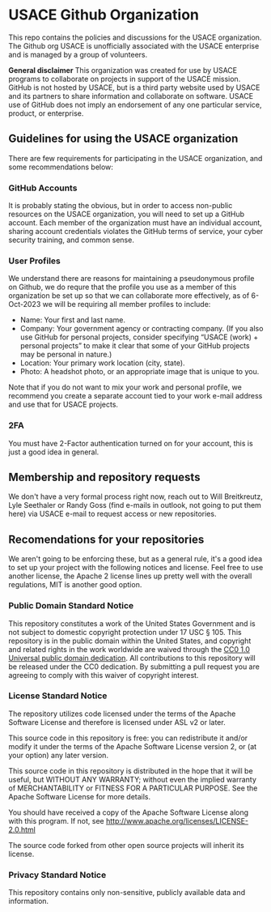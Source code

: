 # USACE Github Organization
This repo contains the policies and discussions for the USACE organization.  The Github org USACE is unofficially associated with the USACE enterprise and is managed by a group of volunteers.  

**General disclaimer** This organization was created for use by USACE programs to collaborate on projects in support of the USACE mission. GitHub is not hosted by USACE, but is a third party website used by USACE and its partners to share information and collaborate on software. USACE use of GitHub does not imply an endorsement of any one particular service, product, or enterprise.

## Guidelines for using the USACE organization
There are few requirements for participating in the USACE organization, and some recommendations below:

### GitHub Accounts
It is probably stating the obvious, but in order to access non-public resources on the USACE organization, you will need to set up a GitHub account. Each member of the organization must have an individual account, sharing account credentials violates the GitHub terms of service, your cyber security training, and common sense.

### User Profiles
We understand there are reasons for maintaining a pseudonymous profile on Github, we do requre that the profile you use as a member of this organization be set up so that we can collaborate more effectively, as of 6-Oct-2023 we will be requiring all member profiles to include: 

- Name: Your first and last name.
- Company: Your government agency or contracting company. (If you also use GitHub for personal projects, consider specifying “USACE (work) + personal projects” to make it clear that some of your GitHub projects may be personal in nature.)
- Location: Your primary work location (city, state).
- Photo: A headshot photo, or an appropriate image that is unique to you.

Note that if you do not want to mix your work and personal profile, we recommend you create a separate account tied to your work e-mail address and use that for USACE projects.

### 2FA
You must have 2-Factor authentication turned on for your account, this is just a good idea in general.

## Membership and repository requests
We don't have a very formal process right now, reach out to Will Breitkreutz, Lyle Seethaler or Randy Goss (find e-mails in outlook, not going to put them here) via USACE e-mail to request access or new repositories.

## Recomendations for your repositories
We aren't going to be enforcing these, but as a general rule, it's a good idea to set up your project with the following notices and license.  Feel free to use another license, the Apache 2 license lines up pretty well with the overall regulations, MIT is another good option.

### Public Domain Standard Notice
This repository constitutes a work of the United States Government and is not
subject to domestic copyright protection under 17 USC § 105. This repository is in
the public domain within the United States, and copyright and related rights in
the work worldwide are waived through the [CC0 1.0 Universal public domain dedication](https://creativecommons.org/publicdomain/zero/1.0/).
All contributions to this repository will be released under the CC0 dedication. By
submitting a pull request you are agreeing to comply with this waiver of
copyright interest.

### License Standard Notice
The repository utilizes code licensed under the terms of the Apache Software
License and therefore is licensed under ASL v2 or later.

This source code in this repository is free: you can redistribute it and/or modify it under
the terms of the Apache Software License version 2, or (at your option) any
later version.

This source code in this repository is distributed in the hope that it will be useful, but WITHOUT ANY
WARRANTY; without even the implied warranty of MERCHANTABILITY or FITNESS FOR A
PARTICULAR PURPOSE. See the Apache Software License for more details.

You should have received a copy of the Apache Software License along with this
program. If not, see http://www.apache.org/licenses/LICENSE-2.0.html

The source code forked from other open source projects will inherit its license.

### Privacy Standard Notice
This repository contains only non-sensitive, publicly available data and
information.

